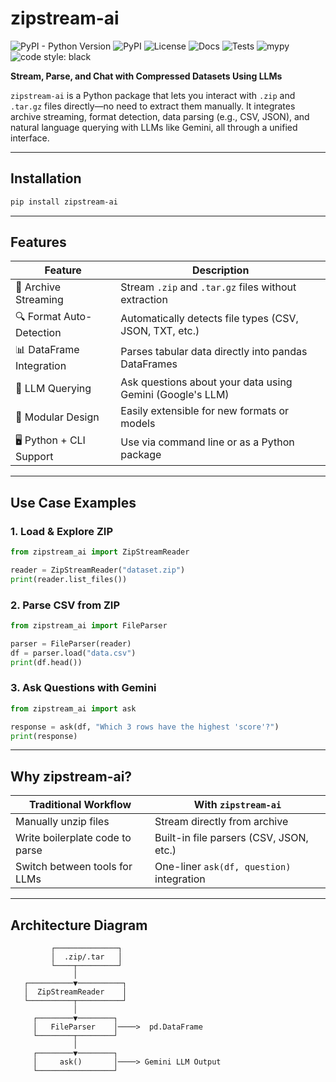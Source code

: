 # zipstream-ai

![PyPI - Python Version](https://img.shields.io/pypi/pyversions/zipstream-ai)
![PyPI](https://img.shields.io/pypi/v/zipstream-ai)
![License](https://img.shields.io/pypi/l/zipstream-ai)
![Docs](https://img.shields.io/badge/docs-passing-brightgreen)
![Tests](https://img.shields.io/badge/tests-passing-brightgreen)
![mypy](https://img.shields.io/badge/mypy-checked-blue)
![code style: black](https://img.shields.io/badge/code%20style-black-000000)

**Stream, Parse, and Chat with Compressed Datasets Using LLMs**

`zipstream-ai` is a Python package that lets you interact with `.zip` and `.tar.gz` files directly—no need to extract them manually. It integrates archive streaming, format detection, data parsing (e.g., CSV, JSON), and natural language querying with LLMs like Gemini, all through a unified interface.

---

## Installation

```bash
pip install zipstream-ai
```

---

## Features

| Feature                     | Description                                                                 |
|----------------------------|-----------------------------------------------------------------------------|
| 📂 Archive Streaming       | Stream `.zip` and `.tar.gz` files without extraction                        |
| 🔍 Format Auto-Detection   | Automatically detects file types (CSV, JSON, TXT, etc.)                     |
| 📊 DataFrame Integration   | Parses tabular data directly into pandas DataFrames                         |
| 💬 LLM Querying            | Ask questions about your data using Gemini (Google's LLM)                   |
| 🧩 Modular Design          | Easily extensible for new formats or models                                 |
| 🖥️ Python + CLI Support    | Use via command line or as a Python package                                 |

---

## Use Case Examples

### 1. Load & Explore ZIP

```python
from zipstream_ai import ZipStreamReader

reader = ZipStreamReader("dataset.zip")
print(reader.list_files())
```

### 2. Parse CSV from ZIP

```python
from zipstream_ai import FileParser

parser = FileParser(reader)
df = parser.load("data.csv")
print(df.head())
```

### 3. Ask Questions with Gemini

```python
from zipstream_ai import ask

response = ask(df, "Which 3 rows have the highest 'score'?")
print(response)
```

---

## Why zipstream-ai?

| Traditional Workflow               | With `zipstream-ai`                         |
|-----------------------------------|---------------------------------------------|
| Manually unzip files              | Stream directly from archive                |
| Write boilerplate code to parse   | Built-in file parsers (CSV, JSON, etc.)     |
| Switch between tools for LLMs     | One-liner `ask(df, question)` integration   |

---

## Architecture Diagram

```
         ┌──────────────┐
         │  .zip/.tar   │
         └────┬─────────┘
              │
   ┌──────────▼──────────┐
   │  ZipStreamReader    │
   └──────────┬──────────┘
              │
     ┌────────▼────────┐
     │   FileParser    │────>  pd.DataFrame
     └────────┬────────┘
              │
     ┌────────▼────────┐
     │     ask()       │────> Gemini LLM Output
     └─────────────────┘
```




